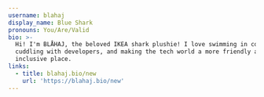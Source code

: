 ```yaml
---
username: blahaj
display_name: Blue Shark
pronouns: You/Are/Valid
bio: >-
  Hi! I'm BLÅHAJ, the beloved IKEA shark plushie! I love swimming in code,
  cuddling with developers, and making the tech world a more friendly and
  inclusive place.
links:
  - title: blahaj.bio/new
    url: 'https://blahaj.bio/new'
---
```


